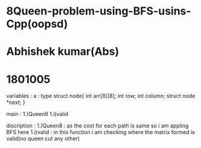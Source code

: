 # 8Queen-problem-using-BFS-usins-Cpp(oopsd)
# Abhishek kumar(Abs)
# 1801005


variables :
a : type struct node{
		int arr[8][8];
   		int row;
    		int column;
    		struct node *next;
		}

main : 
1.)Queen8
	1.i)valid

discription :
1.)Queen8 :
	as the cost for each path is same so i am appling BFS here
	1.i)valid : 
		in this function i am checking where the matrix formed is valid(no queen cut any other)

